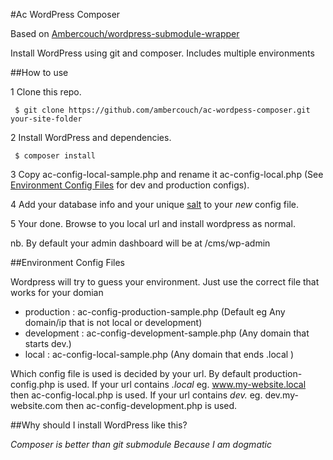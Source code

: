 #Ac WordPress Composer

Based on [Ambercouch/wordpress-submodule-wrapper](https://github.com/ambercouch/wordpress-submodule-wrapper)

Install WordPress using git and composer. Includes multiple environments

##How to use

1 Clone this repo.

     $ git clone https://github.com/ambercouch/ac-wordpess-composer.git your-site-folder

2 Install WordPress and dependencies.

     $ composer install

3 Copy ac-config-local-sample.php and rename it ac-config-local.php (See [Environment Config Files](#environment-config-files) for dev and production configs).

4 Add your database info and your unique [salt](https://api.wordpress.org/secret-key/1.1/salt/)
to your *new* config file.

5 Your done. Browse to you local url and install wordpress as normal. 

nb. By default your admin dashboard will be at /cms/wp-admin

##Environment Config Files

Wordpress will try to guess your environment. Just use the correct file that works for your domian

- production : ac-config-production-sample.php (Default eg Any domain/ip that is not local or development)
- development : ac-config-development-sample.php (Any domain that starts dev.)
- local : ac-config-local-sample.php (Any domain that ends .local )

Which config file is used is decided by your url. By default production-config.php 
is used. If your url contains *.local* eg. www.my-website.local then ac-config-local.php
is used. If your url contains *dev.* eg. dev.my-website.com then ac-config-development.php 
is used.

##Why should I install WordPress like this?

*Composer is better than git submodule*
*Because I am dogmatic*
